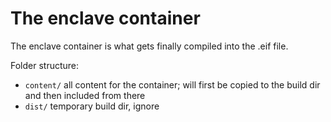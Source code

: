 # The enclave container

The enclave container is what gets finally compiled into the .eif file.

Folder structure:
- `content/` all content for the container; will first be copied to the build dir and then included from there
- `dist/` temporary build dir, ignore 
